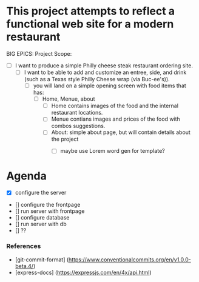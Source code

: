 # This project attempts to reflect a functional web site for a modern restaurant

BIG EPICS:
Project Scope:

* [ ] I want to produce a simple Philly cheese steak restaurant ordering site.
  * [ ] I want to be able to add and customize an entree, side, and drink (such as a Texas style Philly Cheese wrap (via Buc-ee's)).
    * [ ] you will land on a simple opening screen with food items that has:
      * [ ] Home, Menue, about
        * [ ] Home contains images of the food and the internal restaurant locations.
        * [ ] Menue contians images and prices of the food with combos suggestions.
        * [ ] About: simple about page, but will contain details about the project
          * [ ] maybe use Lorem word gen for template?



# Agenda

- [x] configure the server
- [] configure the frontpage
- [] run server with frontpage
- [] configure database
- [] run server with db
- []  ??




### References

- [git-commit-format] (https://www.conventionalcommits.org/en/v1.0.0-beta.4/)
- [express-docs] (https://expressjs.com/en/4x/api.html)

